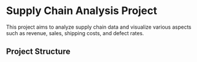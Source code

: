 # Supply Chain Analysis Project

This project aims to analyze supply chain data and visualize various aspects such as revenue, sales, shipping costs, and defect rates.

## Project Structure

